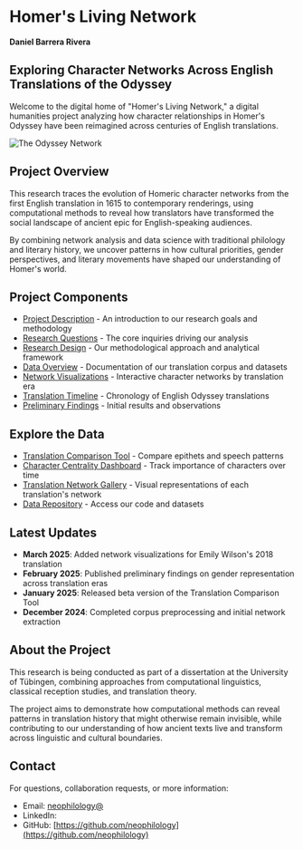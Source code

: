 # Homer's Living Network
**Daniel Barrera Rivera**
## Exploring Character Networks Across English Translations of the Odyssey

Welcome to the digital home of "Homer's Living Network," a digital humanities project analyzing how character relationships in Homer's Odyssey have been reimagined across centuries of English translations.

![The Odyssey Network](assets/images/odyssey-network-banner.png)

## Project Overview

This research traces the evolution of Homeric character networks from the first English translation in 1615 to contemporary renderings, using computational methods to reveal how translators have transformed the social landscape of ancient epic for English-speaking audiences.

By combining network analysis and data science with traditional philology and literary history, we uncover patterns in how cultural priorities, gender perspectives, and literary movements have shaped our understanding of Homer's world.

## Project Components

- [Project Description](README.md) - An introduction to our research goals and methodology
- [Research Questions](research-questions.md) - The core inquiries driving our analysis
- [Research Design](ResearchDesign.md) - Our methodological approach and analytical framework
- [Data Overview](data.md) - Documentation of our translation corpus and datasets
- [Network Visualizations](visualizations.md) - Interactive character networks by translation era
- [Translation Timeline](timeline.md) - Chronology of English Odyssey translations
- [Preliminary Findings](findings.md) - Initial results and observations

## Explore the Data

- [Translation Comparison Tool](tools/translation-comparison.html) - Compare epithets and speech patterns
- [Character Centrality Dashboard](tools/character-centrality.html) - Track importance of characters over time
- [Translation Network Gallery](gallery.md) - Visual representations of each translation's network
- [Data Repository](https://github.com/username/homers-living-network) - Access our code and datasets

## Latest Updates

- **March 2025**: Added network visualizations for Emily Wilson's 2018 translation
- **February 2025**: Published preliminary findings on gender representation across translation eras
- **January 2025**: Released beta version of the Translation Comparison Tool
- **December 2024**: Completed corpus preprocessing and initial network extraction

## About the Project

This research is being conducted as part of a dissertation at the University of Tübingen, combining approaches from computational linguistics, classical reception studies, and translation theory.

The project aims to demonstrate how computational methods can reveal patterns in translation history that might otherwise remain invisible, while contributing to our understanding of how ancient texts live and transform across linguistic and cultural boundaries.

## Contact

For questions, collaboration requests, or more information:
- Email: [neophilology@](mailto:neophilology@gmail.com)
- LinkedIn: []()
- GitHub: [https://github.com/neophilology](https://github.com/neophilology)
